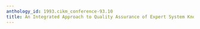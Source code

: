 ```yaml
---
anthology_id: 1993.cikm_conference-93.10
title: An Integrated Approach to Quality Assurance of Expert System Knowledge Bases
---
```

